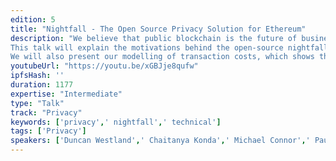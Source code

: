 ```yaml
---
edition: 5
title: "Nightfall - The Open Source Privacy Solution for Ethereum"
description: "We believe that public blockchain is the future of business to business transactions. However, two issues - privacy and scalability - will need to be solved if this vision is to be fully realised. 
This talk will explain the motivations behind the open-source nightfall code and how it is intended to tackle the first of these issues.  We cover the operation of the protocol, the method by which it provides complete privacy, and how developers can use it to build their own applications by making use of its smart contract infrastructure and the ZoKrates framework.  
We will also present our modelling of transaction costs, which shows that nightfall can already provide a cost-competitive alternative to private blockchains for many situations and how that will be true for a growing number of use cases in the near future."
youtubeUrl: "https://youtu.be/xGBJje8qufw"
ipfsHash: ''
duration: 1177
expertise: "Intermediate"
type: "Talk"
track: "Privacy"
keywords: ['privacy',' nightfall',' technical']
tags: ['Privacy']
speakers: ['Duncan Westland',' Chaitanya Konda',' Michael Connor',' Paul Brody']
---
```

